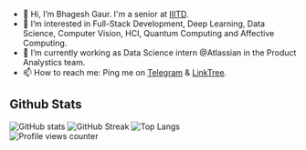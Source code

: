 - 👋 Hi, I’m Bhagesh Gaur. I'm a senior at [IIITD][2].
- 👀 I’m interested in Full-Stack Development, Deep Learning, Data Science, Computer Vision, HCI, Quantum Computing and Affective Computing.
- 🌱 I’m currently working as Data Science intern @Atlassian in the Product Analystics team.
- 📫 How to reach me: Ping me on [Telegram][1] & [LinkTree][3].

[1]: https://t.me/SlyCop/ "Telegram" 
[2]: https://iiitd.ac.in/
[3]: https://linktr.ee/bhageshgaur

<!---
BhageshIIITD/BhageshIIITD is a ✨ special ✨ repository because its `README.md` (this file) appears on your GitHub profile.
You can click the Preview link to take a look at your changes.

Here are some ideas to get you started:

- 🔭 I’m currently working on ...
- 🌱 I’m currently learning ...
- 👯 I’m looking to collaborate on ...
- 🤔 I’m looking for help with ...
- 💬 Ask me about ...
- 📫 How to reach me: ...
- 😄 Pronouns: ...
- ⚡ Fun fact: ...
-->
## Github Stats  
![GitHub stats](https://github-readme-stats.vercel.app/api?username=Bhagesh-Gaur&theme=radical&show_icons=true&count_private=true)
![GitHub Streak](http://github-readme-streak-stats.herokuapp.com?user=Bhagesh-Gaur&theme=react&date_format=M%20j%5B%2C%20Y%5D)
![Top Langs](https://github-readme-stats.vercel.app/api/top-langs/?username=Bhagesh-Gaur&theme=radical&layout=compact&langs_count=10)
<br/>
![Profile views counter](https://komarev.com/ghpvc/?username=ayush26sharma&&style=flat-square)  

